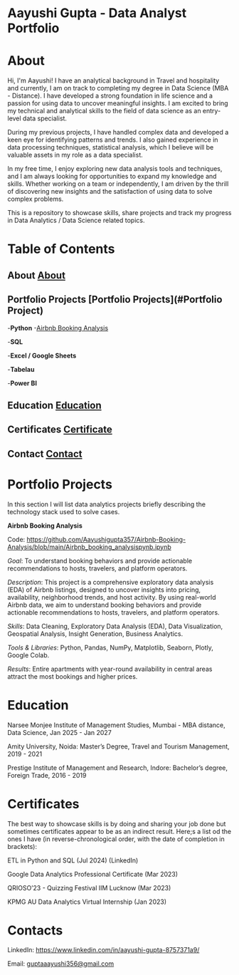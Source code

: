 # Aayushi Gupta - Data Analyst Portfolio

# About

Hi, I'm Aayushi! I have an analytical background in Travel and hospitality and currently, I am on track to completing my degree in Data Science (MBA - Distance). I have developed a strong foundation in life science and a passion for using data to uncover meaningful insights. I am excited to bring my technical and analytical skills to the field of data science as an entry-level data specialist. 

During my previous projects, I have handled complex data and developed a keen eye for identifying patterns and trends. I also gained experience in data processing techniques, statistical analysis, which I believe will be valuable assets in my role as a data specialist. 

In my free time, I enjoy exploring new data analysis tools and techniques, and I am always looking for opportunities to expand my knowledge and skills. Whether working on a team or independently, I am driven by the thrill of discovering new insights and the satisfaction of using data to solve complex problems.

This is a repository to showcase skills, share projects and track my progress in Data Analytics / Data Science related topics. 

# Table of Contents

## About [About](#About)
## Portfolio Projects [Portfolio Projects](#Portfolio Project)

-**Python**
   -[Airbnb Booking Analysis](https://github.com/Aayushigupta357/Github-Portfolio?tab=readme-ov-file#portfolio-projects)
     
-**SQL**

-**Excel / Google Sheets**

-**Tabelau**

-**Power BI**
  
## Education [Education](#Education)

## Certificates [Certificate](#Certificates)

## Contact [Contact](#Contacts)

# Portfolio Projects

In this section I will list data analytics projects briefly describing the technology stack used to solve cases. 

**Airbnb Booking Analysis**

Code: https://github.com/Aayushigupta357/Airbnb-Booking-Analysis/blob/main/Airbnb_booking_analysispynb.ipynb

*Goal*: To understand booking behaviors and provide actionable recommendations to hosts, travelers, and platform operators.

*Description*: This project is a comprehensive exploratory data analysis (EDA) of Airbnb listings, designed to uncover insights into pricing, availability, neighborhood trends, and host activity. By using real-world Airbnb data, we aim to understand booking behaviors and provide actionable recommendations to hosts, travelers, and platform operators.

*Skills*: Data Cleaning, Exploratory Data Analysis (EDA), Data Visualization, Geospatial Analysis, Insight Generation, Business Analytics.

*Tools & Libraries*: Python, Pandas, NumPy, Matplotlib, Seaborn, Plotly, Google Colab.

*Results*: Entire apartments with year-round availability in central areas attract the most bookings and higher prices.

# Education

Narsee Monjee Institute of Management Studies, Mumbai - MBA distance, Data Science, Jan 2025 - Jan 2027

Amity University, Noida: Master’s Degree, Travel and Tourism Management, 2019 - 2021

Prestige Institute of Management and Research, Indore: Bachelor’s degree, Foreign Trade, 2016 - 2019

# Certificates

The best way to showcase skills is by doing and sharing your job done but sometimes certificates appear to be as an indirect result. Here;s a list od the ones I have (in reverse-chronological order, with the date of completion in brackets):

ETL in Python and SQL (Jul 2024) (LinkedIn)

Google Data Analytics Professional Certificate (Mar 2023)

QRIOSO’23 - Quizzing Festival IIM Lucknow (Mar 2023)

KPMG AU Data Analytics Virtual Internship (Jan 2023)

# Contacts

LinkedIn: https://www.linkedin.com/in/aayushi-gupta-8757371a9/

Email: guptaaayushi356@gmail.com



